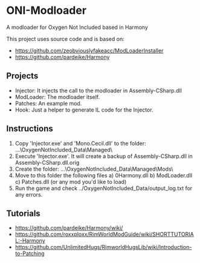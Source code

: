 # ONI-Modloader
A modloader for Oxygen Not Included based in Harmony

This project uses source code and is based on:
* https://github.com/zeobviouslyfakeacc/ModLoaderInstaller
* https://github.com/pardeike/Harmony


Projects
--------
* Injector: It injects the call to the modloader in Assembly-CSharp.dll
* ModLoader: The modloader itself.
* Patches: An example mod.
* Hook: Just a helper to generate IL code for the Injector.

Instructions
------------
1. Copy 'Injector.exe' and 'Mono.Cecil.dll' to the folder: ...\OxygenNotIncluded_Data\Managed\
2. Execute 'Injector.exe'. It will create a backup of Assembly-CSharp.dll in Assembly-CSharp.dll.orig
3. Create the folder: ...\OxygenNotIncluded_Data\Managed\Mods\
4. Move to this folder the following files
   a) 0Harmony.dll
   b) ModLoader.dll
   c) Patches.dll (or any mod you'd like to load)
5. Run the game and check ../OxygenNotIncluded_Data/output_log.txt for any errors.

Tutorials
---------
* https://github.com/pardeike/Harmony/wiki/
* https://github.com/roxxploxx/RimWorldModGuide/wiki/SHORTTUTORIAL:-Harmony
* https://github.com/UnlimitedHugs/RimworldHugsLib/wiki/Introduction-to-Patching

